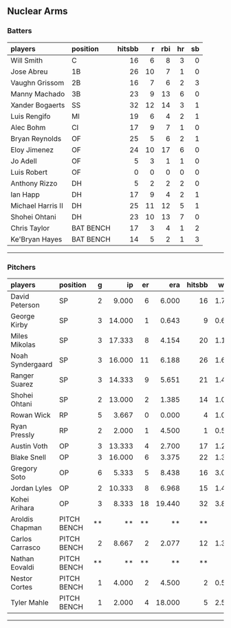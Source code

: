 ## Nuclear Arms

### Batters

 
|players           |position  | hitsbb|  r| rbi| hr| sb| 
|:-----------------|:---------|------:|--:|---:|--:|--:| 
|Will Smith        |C         |     16|  6|   8|  3|  0| 
|Jose Abreu        |1B        |     26| 10|   7|  1|  0| 
|Vaughn Grissom    |2B        |     16|  7|   6|  2|  3| 
|Manny Machado     |3B        |     23|  9|  13|  6|  0| 
|Xander Bogaerts   |SS        |     32| 12|  14|  3|  1| 
|Luis Rengifo      |MI        |     19|  6|   4|  2|  1| 
|Alec Bohm         |CI        |     17|  9|   7|  1|  0| 
|Bryan Reynolds    |OF        |     25|  5|   6|  2|  1| 
|Eloy Jimenez      |OF        |     24| 10|  17|  6|  0| 
|Jo Adell          |OF        |      5|  3|   1|  1|  0| 
|Luis Robert       |OF        |      0|  0|   0|  0|  0| 
|Anthony Rizzo     |DH        |      5|  2|   2|  2|  0| 
|Ian Happ          |DH        |     17|  9|   4|  2|  1| 
|Michael Harris II |DH        |     25| 11|  12|  5|  1| 
|Shohei Ohtani     |DH        |     23| 10|  13|  7|  0| 
|Chris Taylor      |BAT BENCH |     17|  3|   4|  1|  2| 
|Ke'Bryan Hayes    |BAT BENCH |     14|  5|   2|  1|  3| 


* * *

### Pitchers

 
|players          |position    |  g|     ip| er|    era| hitsbb|  whip| so|  w| sv| 
|:----------------|:-----------|--:|------:|--:|------:|------:|-----:|--:|--:|--:| 
|David Peterson   |SP          |  2|  9.000|  6|  6.000|     16| 1.778| 13|  0|  0| 
|George Kirby     |SP          |  3| 14.000|  1|  0.643|      9| 0.643| 13|  2|  0| 
|Miles Mikolas    |SP          |  3| 17.333|  8|  4.154|     20| 1.154| 14|  1|  0| 
|Noah Syndergaard |SP          |  3| 16.000| 11|  6.188|     26| 1.625| 10|  1|  0| 
|Ranger Suarez    |SP          |  3| 14.333|  9|  5.651|     21| 1.465| 12|  1|  0| 
|Shohei Ohtani    |SP          |  2| 13.000|  2|  1.385|     14| 1.077| 12|  1|  0| 
|Rowan Wick       |RP          |  5|  3.667|  0|  0.000|      4| 1.091|  5|  0|  1| 
|Ryan Pressly     |RP          |  2|  2.000|  1|  4.500|      1| 0.500|  5|  0|  2| 
|Austin Voth      |OP          |  3| 13.333|  4|  2.700|     17| 1.275| 13|  0|  0| 
|Blake Snell      |OP          |  3| 16.000|  6|  3.375|     22| 1.375| 23|  1|  0| 
|Gregory Soto     |OP          |  6|  5.333|  5|  8.438|     16| 3.000| 10|  0|  2| 
|Jordan Lyles     |OP          |  2| 10.333|  8|  6.968|     15| 1.452|  3|  1|  0| 
|Kohei Arihara    |OP          |  3|  8.333| 18| 19.440|     32| 3.840|  5|  0|  0| 
|Aroldis Chapman  |PITCH BENCH | **|     **| **|     **|     **|    **| **| **| **| 
|Carlos Carrasco  |PITCH BENCH |  2|  8.667|  2|  2.077|     12| 1.385|  8|  1|  0| 
|Nathan Eovaldi   |PITCH BENCH | **|     **| **|     **|     **|    **| **| **| **| 
|Nestor Cortes    |PITCH BENCH |  1|  4.000|  2|  4.500|      2| 0.500|  2|  0|  0| 
|Tyler Mahle      |PITCH BENCH |  1|  2.000|  4| 18.000|      5| 2.500|  0|  0|  0| 


* * *


